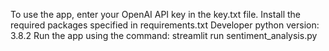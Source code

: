 To use the app, enter your OpenAI API key in the key.txt file.
Install the required packages specified in requirements.txt
Developer python version: 3.8.2
Run the app using the command: streamlit run sentiment_analysis.py